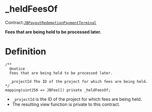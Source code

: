 # _heldFeesOf

Contract:[`JBPayoutRedemptionPaymentTerminal`](/api/contracts/or-abstract/jbpayoutredemptionpaymentterminal/README.md)​‌

**Fees that are being held to be processed later.** 

# Definition

```
/**
  @notice
  Fees that are being held to be processed later.

  _projectId The ID of the project for which fees are being held.
*/
mapping(uint256 => JBFee[]) private _heldFeesOf;
```

* `_projectId` is the ID of the project for which fees are being held.
* The resulting view function is private to this contract.
